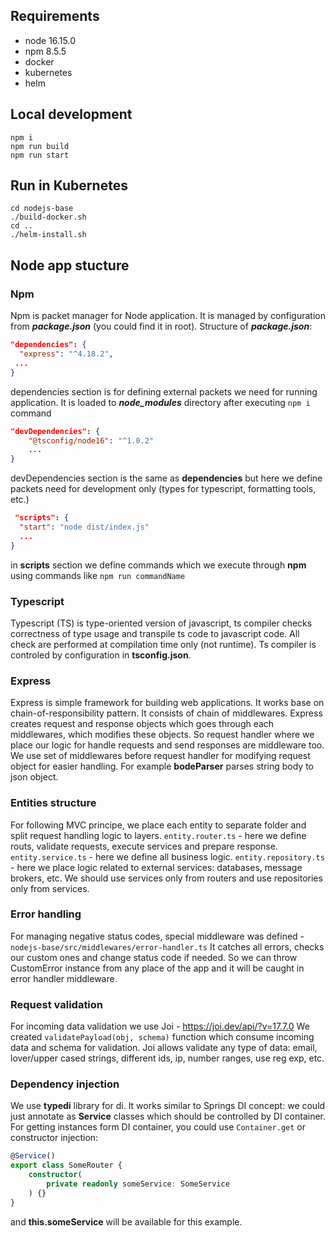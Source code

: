## Requirements

- node 16.15.0
- npm 8.5.5
- docker
- kubernetes
- helm

## Local development

```shell
npm i
npm run build
npm run start
```

## Run in Kubernetes

```shell
cd nodejs-base
./build-docker.sh
cd ..
./helm-install.sh
```

## Node app stucture

### Npm

Npm is packet manager for Node application. It is managed by configuration from ***package.json*** (you could find it in root).
Structure of ***package.json***:
```json
"dependencies": {
  "express": "^4.18.2",
 ...
}
```
dependencies section is for defining external packets we need for running application. It is loaded to ***node_modules*** directory after executing ```npm i``` command

```json
"devDependencies": {
    "@tsconfig/node16": "^1.0.2"
    ...
}
```
devDependencies section is the same as **dependencies** but here we define packets need for development only (types for typescript, formatting tools, etc.)

```json
 "scripts": {
  "start": "node dist/index.js"
  ...
}
```
in **scripts** section we define commands which we execute through **npm** using commands like ```npm run commandName```

### Typescript

Typescript (TS) is type-oriented version of javascript, ts compiler checks correctness of type usage and transpile ts code to javascript code.
All check are performed at compilation time only (not runtime). Ts compiler is controled by configuration in **tsconfig.json**.

### Express

Express is simple framework for building web applications. It works base on chain-of-responsibility pattern. 
It consists of chain of middlewares. Express creates request and response objects which goes through each middlewares, which modifies these objects. 
So request handler where we place our logic for handle requests and send responses are middleware too.
We use set of middlewares before request handler for modifying request object for easier handling. For example **bodeParser** parses string body to json object. 

### Entities structure

For following MVC principe, we place each entity to separate folder and split request handling logic to layers.
```entity.router.ts``` - here we define routs, validate requests, execute services and prepare response.
```entity.service.ts``` - here we define all business logic.
```entity.repository.ts``` - here we place logic related to external services: databases, message brokers, etc.
We should use services only from routers and use repositories only from services. 

### Error handling

For managing negative status codes, special middleware was defined - ```nodejs-base/src/middlewares/error-handler.ts```
It catches all errors, checks our custom ones and change status code if needed. So we can throw CustomError instance from any place of the app and it will be caught in error handler middleware.

### Request validation

For incoming data validation we use Joi - https://joi.dev/api/?v=17.7.0
We created ```validatePayload(obj, schema)``` function which consume incoming data and schema for validation.
Joi allows validate any type of data: email, lover/upper cased strings, different ids, ip, number ranges, use reg exp, etc.

### Dependency injection

We use **typedi** library for di. It works similar to Springs DI concept: we could just annotate as **Service** classes which should be controlled by DI container. For getting instances form DI container, you could use ```Container.get``` or constructor injection:

```typescript
@Service()
export class SomeRouter {
    constructor(
        private readonly someService: SomeService
    ) {}
}
```
and **this.someService** will be available for this example.